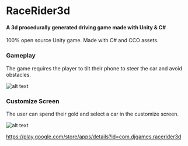 # RaceRider3d
#### A 3d procedurally generated driving game made with Unity & C#

100% open source Unity game. Made with C# and CCO assets.

### Gameplay

The game requires the player to tilt their phone to steer the car and avoid obstacles.

![alt text](https://i.imgur.com/S9FT4xa.gif)


### Customize Screen

The user can spend their gold and select a car in the customize screen.

![alt text](https://i.imgur.com/7v4iR5W.gif)

https://play.google.com/store/apps/details?id=com.djgames.racerider3d

